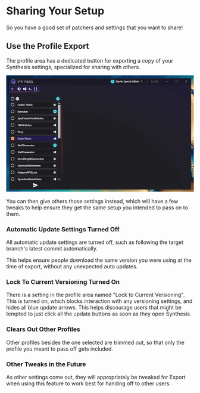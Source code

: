 # Sharing Your Setup

So you have a good set of patchers and settings that you want to share!

## Use the Profile Export
The profile area has a dedicated button for exporting a copy of your Synthesis settings, specialized for sharing with others.

![Sharing](images/sharing.gif)

You can then give others those settings instead, which will have a few tweaks to help ensure they get the same setup you intended to pass on to them.

### Automatic Update Settings Turned Off
All automatic update settings are turned off, such as following the target branch's latest commit automatically.

This helps ensure people download the same version you were using at the time of export, without any unexpected auto updates.

### Lock To Current Versioning Turned On
There is a setting in the profile area named "Lock to Current Versioning".  This is turned on, which blocks interaction with any versioning settings, and hides all blue update arrows.  This helps discourage users that might be tempted to just click all the update buttons as soon as they open Synthesis.

### Clears Out Other Profiles
Other profiles besides the one selected are trimmed out, so that only the profile you meant to pass off gets included.

### Other Tweaks in the Future
As other settings come out, they will appropriately be tweaked for Export when using this feature to work best for handing off to other users.
